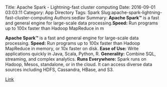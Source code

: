 Title: Apache Spark - Lightning-fast cluster computing
Date: 2016-09-01 03:03:11
Category: App Directory
Tags: Spark
Slug:apache-spark-lightning-fast-cluster-computing
Authors:sedlav
Summary: **Apache Spark™** is a fast and general engine for large-scale data processing.**Speed:** Run programs up to 100x faster than Hadoop MapReduce in m

**Apache Spark™** is a fast and general engine for large-scale data processing.
**Speed:** Run programs up to 100x faster than Hadoop MapReduce in memory, or 10x faster on disk.
**Ease of Use:** Write applications quickly in Java, Scala, Python, R.
**Generality:** Combine SQL, streaming, and complex analytics.
**Runs Everywhere:** Spark runs on Hadoop, Mesos, standalone, or in the cloud. It can access diverse data sources including HDFS, Cassandra, HBase, and S3.

[Link](http://spark.apache.org/)
